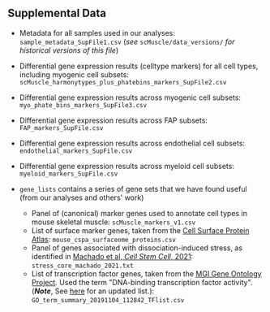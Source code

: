 ## Supplemental Data

- Metadata for all samples used in our analyses:
`sample_metadata_SupFile1.csv` (*see*  `scMuscle/data_versions/` *for historical versions of this file*)

- Differential gene expression results (celltype markers) for all cell types, including myogenic cell subsets: `scMuscle_harmonytypes_plus_phatebins_markers_SupFile2.csv`

- Differential gene expression results across myogenic cell subsets: `myo_phate_bins_markers_SupFile3.csv`

- Differential gene expression results across FAP  subsets: `FAP_markers_SupFile.csv`

- Differential gene expression results across endothelial cell subsets: `endothelial_markers_SupFile.csv`

- Differential gene expression results across myeloid cell subsets: `myeloid_markers_SupFile.csv`

- `gene_lists` contains a series of gene sets that we have found useful (from our analyses and others' work)
  - Panel of (canonical) marker genes used to annotate cell types in mouse skeletal muscle: `scMuscle_markers_v1.csv`
  - List of surface marker genes, taken from the [Cell Surface Protein Atlas](https://wlab.ethz.ch/cspa/): `mouse_cspa_surfaceome_proteins.csv`
  - Panel of genes associated with dissociation-induced stress, as identified in [Machado et al, *Cell Stem Cell*, 2021](https://doi.org/10.1016/j.stem.2021.01.017): `stress_core_machado_2021.txt`
  - List of transcription factor genes, taken from the [MGI Gene Ontology Project](http://www.informatics.jax.org/mgihome/GO/project.shtml). Used the term "DNA-binding transcription factor activity". (***Note***, See [here](http://www.informatics.jax.org/go/term/GO:0003700) for an updated list.): `GO_term_summary_20191104_112842_TFlist.csv`
